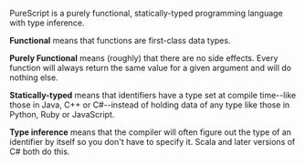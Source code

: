 PureScript is a purely functional, statically-typed programming language with
type inference.

**Functional** means that functions are first-class data types.

**Purely Functional** means (roughly) that there are no side effects.
Every function will always return the same value for a given argument
and will do nothing else.

**Statically-typed** means that identifiers have a type set at compile
time--like those in Java, C++ or C#--instead of holding data of any
type like those in Python, Ruby or JavaScript.

**Type inference** means that the compiler will often figure out the
type of an identifier by itself so you don't have to specify it.
Scala and later versions of C# both do this.
